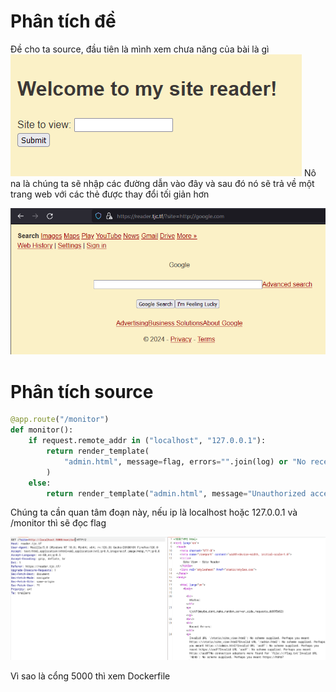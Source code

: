 # Phân tích đề
Đề cho ta source, đầu tiên là mình xem chưa năng của bài là gì
![alt text](image.png)
Nô na là chúng ta sẽ nhập các đường dẫn vào đây và sau đó nó sẽ trả về một trang web với các thẻ được thay đổi tối giản hơn

![alt text](image-1.png)

# Phân tích source

```python
@app.route("/monitor")
def monitor():
    if request.remote_addr in ("localhost", "127.0.0.1"):
        return render_template(
            "admin.html", message=flag, errors="".join(log) or "No recent errors"
        )
    else:
        return render_template("admin.html", message="Unauthorized access", errors="")
```
Chúng ta cần quan tâm đoạn này, nếu ip là localhost hoặc 127.0.0.1 và /monitor thì sẽ đọc flag

![alt text](image-2.png)

Vì sao là cổng 5000 thì xem Dockerfile
